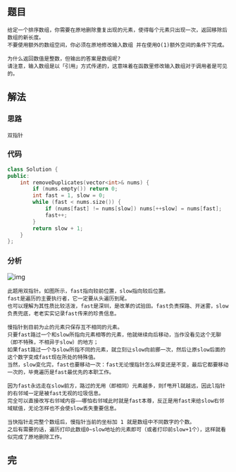 ## 题目

```
给定一个排序数组，你需要在原地删除重复出现的元素，使得每个元素只出现一次，返回移除后数组的新长度。
不要使用额外的数组空间，你必须在原地修改输入数组 并在使用O(1)额外空间的条件下完成。

为什么返回数值是整数，但输出的答案是数组呢?
请注意，输入数组是以「引用」方式传递的，这意味着在函数里修改输入数组对于调用者是可见的。
```

## 解法

### 思路

```
双指针
```

### 代码

```c++
class Solution {
public:
    int removeDuplicates(vector<int>& nums) {
        if (nums.empty()) return 0;
        int fast = 1, slow = 0;
        while (fast < nums.size()) {
            if (nums[fast] != nums[slow]) nums[++slow] = nums[fast];
            fast++;
        }
        return slow + 1;
    }
};
```

### 分析

![img](https://www.programcreek.com/wp-content/uploads/2013/01/Remove-Duplicates-from-Sorted-Array-337x400.png)

```
此题用双指针。如图所示，fast指向较前位置，slow指向较后位置。
fast是遍历的主要执行者，它一定要从头遍历到尾。
也可以理解为其性质比较活泼，fast是深圳，是改革的试验田。fast负责探路、开迷雾，slow负责兜底，老老实实记录fast传来的珍贵信息。

慢指针到目前为止的元素只保存互不相同的元素。
只要fast路过一个和slow所指向元素相等的元素，他就继续向后移动，当作没看见这个无聊（即不特殊，不相异于slow）的地方；
如果fast路过一个与slow所指不同的元素，就立刻让slow向前挪一次，然后让原slow后面的这个数字变成fast现在所处的特殊值。
当然，slow变化完，fast也要移动一次：fast无论慢指针怎么样变还是不变，最后它都要移动一次的，毕竟遍历是fast最优先的本职工作。

因为fast永远走在slow前方，路过的无用（即相同）元素越多，则f甩开l就越远，因此l指针的右邻域一定是被fast无视的垃圾信息。
完全可以直接改写右邻域内容——哪怕右邻域此时就是fast本尊，反正是用fast来给slow右邻域赋值，无论怎样也不会使slow丢失重要信息。

当快指针走完整个数组后，慢指针当前的坐标加 1 就是数组中不同数字的个数。
之后有需要的话，遍历打印此数组0~slow地址的元素即可（或者打印前slow+1个），这样就看似完成了原地删除工作。
```

## 完